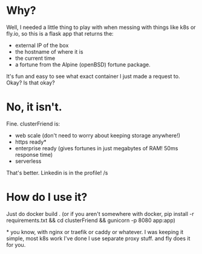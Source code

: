 # Why?

Well, I needed a little thing to play with when messing with things like k8s or fly.io, so this is a flask app that returns
the:

+ external IP of the box
+ the hostname of where it is
+ the current time
+ a fortune from the Alpine (openBSD) fortune package.

It's fun and easy to see what exact container I just made a request to. Okay? Is that okay?

# No, it isn't.

Fine. clusterFriend is:
+ web scale (don't need to worry about keeping storage anywhere!)
+ https ready*
+ enterprise ready (gives fortunes in just megabytes of RAM! 50ms response time)
+ serverless

That's better. Linkedin is in the profile! /s

# How do I use it?

Just do docker build . (or if you aren't somewhere with docker, pip install -r requirements.txt && cd clusterFriend && gunicorn -p 8080 app:app)


\* you know, with nginx or traefik or caddy or whatever. I was keeping it simple, most k8s work I've done I use separate proxy stuff. and fly does it for you.
